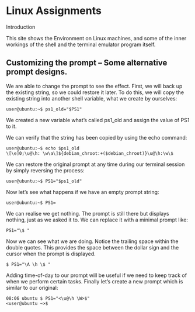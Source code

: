 # Linux Assignments

Introduction

This site shows the Environment on Linux machines, and some of the inner workings of the shell and the terminal emulator program itself. 
## Customizing the prompt – Some alternative prompt designs.

We are able to change the prompt to see the effect. First, we will back up the existing string, so we could restore it later. To do this, we will copy the existing string into another shell variable, what we create by ourselves:

```
user@ubuntu:~$ ps1_old="$PS1"
```
 
We created a new variable what’s called ps1_old and assign the value of PS1 to it. 


We can verify that the string has been copied by using the echo command:
```
user@ubuntu:~$ echo $ps1_old
\[\e]0;\u@\h: \w\a\]${debian_chroot:+($debian_chroot)}\u@\h:\w\$
 ```

We can restore the original prompt at any time during our terminal session by simply reversing the process:
```
user@ubuntu:~$ PS1="$ps1_old"
 ```

Now let’s see what happens if we have an empty prompt string:
```
user@ubuntu:~$ PS1=
 ```

We can realise we get nothing. The prompt is still there but displays nothing, just as we asked it to. We can replace it with a minimal prompt like:
```
PS1="\$ "
 ```

Now we can see what we are doing. Notice the trailing space within the double quotes. This provides the space between the dollar sign and the cursor when the prompt is displayed. 
```
$ PS1="\A \h \$ "
```


 

Adding time-of-day to our prompt will be useful if we need to keep track of when we perform certain tasks. Finally let’s create a new prompt which is similar to our original:
```
08:06 ubuntu $ PS1="<\u@\h \W>$"
<user@ubuntu ~>$
```
